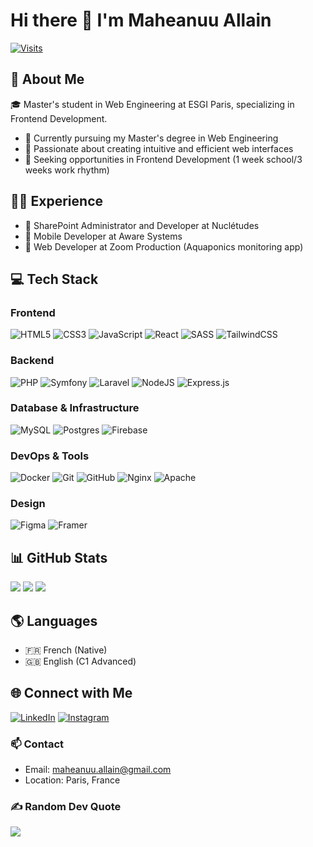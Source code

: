 # Hi there 👋 I'm Maheanuu Allain

[![Visits](https://visitcount.itsvg.in/api?id=Menztel&icon=0&color=12)](https://visitcount.itsvg.in)

## 💫 About Me
🎓 Master's student in Web Engineering at ESGI Paris, specializing in Frontend Development.

- 🔭 Currently pursuing my Master's degree in Web Engineering
- 🌱 Passionate about creating intuitive and efficient web interfaces
- 🎯 Seeking opportunities in Frontend Development (1 week school/3 weeks work rhythm)

## 👨‍💻 Experience
- 🏢 SharePoint Administrator and Developer at Nuclétudes
- 📱 Mobile Developer at Aware Systems
- 🌱 Web Developer at Zoom Production (Aquaponics monitoring app)

## 💻 Tech Stack

### Frontend
![HTML5](https://img.shields.io/badge/html5-%23E34F26.svg?style=for-the-badge&logo=html5&logoColor=white)
![CSS3](https://img.shields.io/badge/css3-%231572B6.svg?style=for-the-badge&logo=css3&logoColor=white)
![JavaScript](https://img.shields.io/badge/javascript-%23323330.svg?style=for-the-badge&logo=javascript&logoColor=%23F7DF1E)
![React](https://img.shields.io/badge/react-%2320232a.svg?style=for-the-badge&logo=react&logoColor=%2361DAFB)
![SASS](https://img.shields.io/badge/SASS-hotpink.svg?style=for-the-badge&logo=SASS&logoColor=white)
![TailwindCSS](https://img.shields.io/badge/tailwindcss-%2338B2AC.svg?style=for-the-badge&logo=tailwind-css&logoColor=white)

### Backend
![PHP](https://img.shields.io/badge/php-%23777BB4.svg?style=for-the-badge&logo=php&logoColor=white)
![Symfony](https://img.shields.io/badge/symfony-%23000000.svg?style=for-the-badge&logo=symfony&logoColor=white)
![Laravel](https://img.shields.io/badge/laravel-%23FF2D20.svg?style=for-the-badge&logo=laravel&logoColor=white)
![NodeJS](https://img.shields.io/badge/node.js-6DA55F?style=for-the-badge&logo=node.js&logoColor=white)
![Express.js](https://img.shields.io/badge/express.js-%23404d59.svg?style=for-the-badge&logo=express&logoColor=%2361DAFB)

### Database & Infrastructure
![MySQL](https://img.shields.io/badge/mysql-4479A1.svg?style=for-the-badge&logo=mysql&logoColor=white)
![Postgres](https://img.shields.io/badge/postgres-%23316192.svg?style=for-the-badge&logo=postgresql&logoColor=white)
![Firebase](https://img.shields.io/badge/firebase-%23039BE5.svg?style=for-the-badge&logo=firebase)

### DevOps & Tools
![Docker](https://img.shields.io/badge/docker-%230db7ed.svg?style=for-the-badge&logo=docker&logoColor=white)
![Git](https://img.shields.io/badge/git-%23F05033.svg?style=for-the-badge&logo=git&logoColor=white)
![GitHub](https://img.shields.io/badge/github-%23121011.svg?style=for-the-badge&logo=github&logoColor=white)
![Nginx](https://img.shields.io/badge/nginx-%23009639.svg?style=for-the-badge&logo=nginx&logoColor=white)
![Apache](https://img.shields.io/badge/apache-%23D42029.svg?style=for-the-badge&logo=apache&logoColor=white)

### Design
![Figma](https://img.shields.io/badge/figma-%23F24E1E.svg?style=for-the-badge&logo=figma&logoColor=white)
![Framer](https://img.shields.io/badge/Framer-black?style=for-the-badge&logo=framer&logoColor=blue)

## 📊 GitHub Stats
![](https://github-readme-stats.vercel.app/api?username=Menztel&theme=apprentice&hide_border=false&include_all_commits=false&count_private=false)
![](https://github-readme-streak-stats.herokuapp.com/?user=Menztel&theme=apprentice&hide_border=false)
![](https://github-readme-stats.vercel.app/api/top-langs/?username=Menztel&theme=apprentice&hide_border=false&include_all_commits=false&count_private=false&layout=compact)

## 🌎 Languages
- 🇫🇷 French (Native)
- 🇬🇧 English (C1 Advanced)

## 🌐 Connect with Me
[![LinkedIn](https://img.shields.io/badge/LinkedIn-%230077B5.svg?logo=linkedin&logoColor=white)](https://linkedin.com/in/Maheanuu-Allain)
[![Instagram](https://img.shields.io/badge/Instagram-%23E4405F.svg?logo=Instagram&logoColor=white)](https://instagram.com/Maheanuu-Allain)

### 📫 Contact
- Email: maheanuu.allain@gmail.com
- Location: Paris, France

### ✍️ Random Dev Quote
![](https://quotes-github-readme.vercel.app/api?type=horizontal&theme=dark)
